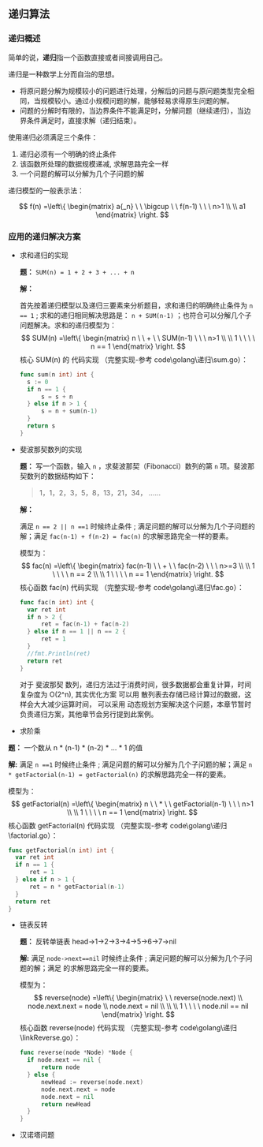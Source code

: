 ## 递归算法

### 递归概述

简单的说，**递归**指一个函数直接或者间接调用自己。

递归是一种数学上分而自治的思想。

- 将原问题分解为规模较小的问题进行处理，分解后的问题与原问题类型完全相同，当规模较小。通过小规模问题的解，能够轻易求得原生问题的解。
- 问题的分解时有限的，当边界条件不能满足时，分解问题（继续递归），当边界条件满足时，直接求解（递归结束）。

使用递归必须满足三个条件：

1.  递归必须有一个明确的终止条件
2.  该函数所处理的数据规模递减, 求解思路完全一样
3.   一个问题的解可以分解为几个子问题的解

递归模型的一般表示法：


$$
f(n) =\left\{
\begin{matrix}
 a{_n}  \ \ \bigcup  \ \ f(n-1) \ \ \ n>1
 \\   \\
 a1 
\end{matrix}
\right.
$$

### 应用的递归解决方案

- 求和递归的实现

  **题：** `SUM(n) = 1 + 2 + 3 + ... + n` 

  **解：**

  首先按着递归模型以及递归三要素来分析题目，求和递归的明确终止条件为 `n == 1` ; 求和的递归相同解决思路是： `n + SUM(n-1)` ；也符合可以分解几个子问题解决。求和的递归模型为：
  $$
  SUM(n) =\left\{
  \begin{matrix}
   n  \ \ +  \ \ SUM(n-1) \ \ \ n>1
   \\   \\
   1   \ \ \ \ n == 1
  \end{matrix}
  \right.
  $$
  核心 SUM(n) 的 代码实现 （完整实现-参考 code\golang\递归\sum.go）：

  ```go
  func sum(n int) int {
  	s := 0
  	if n == 1 {
  		s = s + n
  	} else if n > 1 {
  		s = n + sum(n-1)
  	}
  	return s
  }
  ```

  

- 斐波那契数列的实现

  **题：** 写一个函数，输入 `n` ，求斐波那契（Fibonacci）数列的第 `n` 项。斐波那契数列的数据结构如下：

  > 1，1，2，3，5，8，13，21，34， ......

  **解：** 

  满足 `n == 2 || n ==1`  时候终止条件 ;   满足问题的解可以分解为几个子问题的解；满足  `fac(n-1) + f(n-2) = fac(n)` 的求解思路完全一样的要素。

  模型为：
  $$
  fac(n) =\left\{
  \begin{matrix}
   fac(n-1) \ \ +  \ \ fac(n-2) \ \ \ n>=3
   \\   \\
   1   \ \ \ \ n == 2
   \\   \\
   1   \ \ \ \ n == 1
  \end{matrix}
  \right.
  $$
  核心函数 fac(n) 代码实现 （完整实现-参考 code\golang\递归\fac.go）：

  ```go
  func fac(n int) int {
  	var ret int
  	if n > 2 {
  		ret = fac(n-1) + fac(n-2)
  	} else if n == 1 || n == 2 {
  		ret = 1
  	}
  	//fmt.Println(ret)
  	return ret
  }
  ```

  对于 斐波那契 数列，递归方法过于消费时间，很多数据都会重复计算，时间复杂度为 O(2^n),  其实优化方案 可以用 散列表去存储已经计算过的数据，这样会大大减少运算时间， 可以采用 动态规划方案解决这个问题，本章节暂时负责递归方案，其他章节会另行提到此案例。

-  求阶乘

  **题：** 一个数从 n * (n-1) * (n-2) * ... * 1 的值

  **解:**  满足 `n ==1`  时候终止条件 ;   满足问题的解可以分解为几个子问题的解；满足  `n * getFactorial(n-1) = getFactorial(n)` 的求解思路完全一样的要素。

  模型为：
  $$
  getFactorial(n) =\left\{
  \begin{matrix}
   n  \ \ *  \ \ getFactorial(n-1) \ \ \ n>1
   \\   \\
   1   \ \ \ \ n == 1
  \end{matrix}
  \right.
  $$
  核心函数 getFactorial(n) 代码实现 （完整实现-参考 code\golang\递归\factorial.go）：

  ```go
  func getFactorial(n int) int {
  	var ret int
  	if n == 1 {
  		ret = 1
  	} else if n > 1 {
  		ret = n * getFactorial(n-1)
  	}
  	return ret
  }
  ```

  

- 链表反转

  **题：** 反转单链表 head->1->2->3->4->5->6->7->nil 

  **解:**   满足 `node->next==nil`  时候终止条件 ;   满足问题的解可以分解为几个子问题的解；满足 的求解思路完全一样的要素。

  模型为：
  $$
  reverse(node) =\left\{
  \begin{matrix}
   \ \ reverse(node.next) \\ node.next.next = node
  		\\ node.next = nil \\   
   \\   \\
   1   \ \ \ \ node.nil == nil
  \end{matrix}
  \right.
  $$
  核心函数 reverse(node) 代码实现 （完整实现-参考 code\golang\递归\linkReverse.go）：

  ```go
  func reverse(node *Node) *Node {
  	if node.next == nil {
  		return node
  	} else {
  		newHead := reverse(node.next)
  		node.next.next = node
  		node.next = nil
  		return newHead
  	}
  }
  ```

  

- 汉诺塔问题

  


